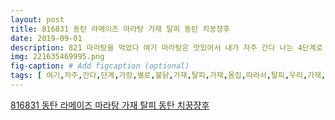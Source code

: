 ```yaml
---
layout: post
title: 816831 동탄 라메이즈 마라탕 가재 탈피 동탄 치꿍쟝후 
date: 2019-09-01
description: 821 마라탕을 먹었다 여기 마라탕은 맛있어서 내가 자주 간다 나는 4단계로 먹는데가장 매운맛 별로 안 매운 것 같다 불닭보다 더 안매워 823 가재가 탈피했다 가재는 몸집이 커짐에 따라서 탈피를 
img: 221635469995.png
fig-caption: # Add figcaption (optional)
tags: [ 여기,자주,간다,단계,가장,별로,불닭,가재,탈피,가재,몸집,따라서,탈피,우리,가재,탈피,가재,껍질,이끼,탈피,이끼,색도,자기,주변,환경,조정,이끼,수조,흰색,자갈,돌이,수조,오픈,기념,꽃빵,다른,탕집,고추기름,무언가,쑥갓,냄새,뭔가,엄마,브랜드,부리또,책상,여기,전자레인지,됫다,책상,기억,몬스테라,정말,책상,저기,그린,그림,로제,그림,로제,창법,콧소리,소리,듣기,소리,창법,뭔가,하오펑,무슨,분당,버스,버저,서현,하오펑,얼마,당황,무료,꼬치,종류,하나,계산,무게,왜케,의문,노을,핑크,구름,광주,핑크,구름,핑크,구름,이면,개학,대학,생활,지금,인간관계,공부,이번,느낌 ]
---
```

[816831 동탄 라메이즈 마라탕 가재 탈피 동탄 치꿍쟝후 ](https://blog.naver.com/wkd11096?Redirect=Log&logNo=221635469995)